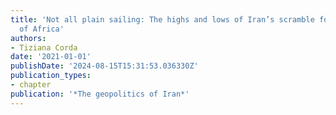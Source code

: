 ```yaml
---
title: 'Not all plain sailing: The highs and lows of Iran’s scramble for the Horn
  of Africa'
authors:
- Tiziana Corda
date: '2021-01-01'
publishDate: '2024-08-15T15:31:53.036330Z'
publication_types:
- chapter
publication: '*The geopolitics of Iran*'
---
```

